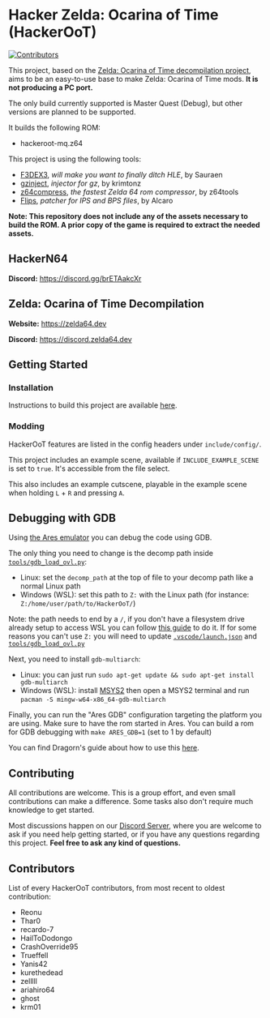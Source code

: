 # Hacker Zelda: Ocarina of Time (HackerOoT)

[![Contributors][contributors-badge]][contributors]

[contributors]: https://github.com/HackerN64/HackerOoT/graphs/contributors
[contributors-badge]: https://img.shields.io/github/contributors/HackerN64/HackerOoT

This project, based on the [Zelda: Ocarina of Time decompilation project](https://github.com/zeldaret/oot/), aims to be an easy-to-use base to make Zelda: Ocarina of Time mods. **It is not producing a PC port.**

The only build currently supported is Master Quest (Debug), but other versions are planned to be supported.

It builds the following ROM:

* hackeroot-mq.z64

This project is using the following tools:
- [F3DEX3](https://github.com/HackerN64/F3DEX3), *will make you want to finally ditch HLE*, by Sauraen
- [gzinject](https://github.com/krimtonz/gzinject), *injector for gz*, by krimtonz
- [z64compress](https://github.com/z64tools/z64compress), *the fastest Zelda 64 rom compressor*, by z64tools
- [Flips](https://github.com/Alcaro/Flips), *patcher for IPS and BPS files*, by Alcaro

**Note: This repository does not include any of the assets necessary to build the ROM. A prior copy of the game is required to extract the needed assets.**

## HackerN64

**Discord:** <https://discord.gg/brETAakcXr>

## Zelda: Ocarina of Time Decompilation

**Website:** <https://zelda64.dev>

**Discord:** <https://discord.zelda64.dev>

## Getting Started

### Installation

Instructions to build this project are available [here](INSTALLATION.md).

### Modding

HackerOoT features are listed in the config headers under ``include/config/``.

This project includes an example scene, available if ``INCLUDE_EXAMPLE_SCENE`` is set to ``true``. It's accessible from the file select.

This also includes an example cutscene, playable in the example scene when holding ``L`` + ``R`` and pressing ``A``.

## Debugging with GDB

Using [the Ares emulator](https://github.com/ares-emulator/ares) you can debug the code using GDB.

The only thing you need to change is the decomp path inside [``tools/gdb_load_ovl.py``](tools/gdb_load_ovl.py):
- Linux: set the ``decomp_path`` at the top of file to your decomp path like a normal Linux path
- Windows (WSL): set this path to ``Z:`` with the Linux path (for instance: ``Z:/home/user/path/to/HackerOoT/``)

Note: the path needs to end by a ``/``, if you don't have a filesystem drive already setup to access WSL you can follow [this guide](https://github.com/Dragorn421/z64-romhack-tutorials/blob/master/debugging/gdb/windows_mount_wsl_network_drive.md) to do it. If for some reasons you can't use ``Z:`` you will need to update [``.vscode/launch.json``](.vscode/launch.json) and [``tools/gdb_load_ovl.py``](tools/gdb_load_ovl.py)

Next, you need to install ``gdb-multiarch``:
- Linux: you can just run ``sudo apt-get update && sudo apt-get install gdb-multiarch``
- Windows (WSL): install [MSYS2](https://www.msys2.org) then open a MSYS2 terminal and run ``pacman -S mingw-w64-x86_64-gdb-multiarch``

Finally, you can run the "Ares GDB" configuration targeting the platform you are using. Make sure to have the rom started in Ares. You can build a rom for GDB debugging with ``make ARES_GDB=1`` (set to 1 by default)

You can find Dragorn's guide about how to use this [here](https://github.com/Dragorn421/z64-romhack-tutorials/blob/master/debugging/gdb/vscode.md#running).

## Contributing

All contributions are welcome. This is a group effort, and even small contributions can make a difference.
Some tasks also don't require much knowledge to get started.

Most discussions happen on our [Discord Server](https://discord.gg/brETAakcXr), where you are welcome to ask if you need help getting started, or if you have any questions regarding this project. **Feel free to ask any kind of questions.**

## Contributors

List of every HackerOoT contributors, from most recent to oldest contribution:

- Reonu
- Thar0
- recardo-7
- HailToDodongo
- CrashOverride95
- Trueffell
- Yanis42
- kurethedead
- zelllll
- ariahiro64
- ghost
- krm01